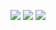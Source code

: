 ![](https://img.shields.io/badge/day%20📅-23-blue)   	![](https://img.shields.io/badge/stars%20⭐-46-yellow)   	![](https://img.shields.io/badge/days%20completed-23-red)